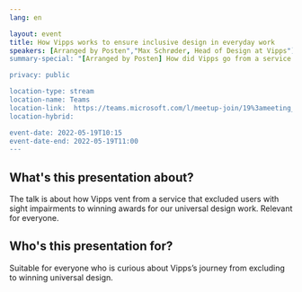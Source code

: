 ```yaml
---
lang: en

layout: event
title: How Vipps works to ensure inclusive design in everyday work
speakers: [Arranged by Posten","Max Schrøder, Head of Design at Vipps"]
summary-special: "[Arranged by Posten] How did Vipps go from a service that excluded users with visual impairments, to winning awards for universal design? Presented by Max Schrøder, Head of Design at Vipps."

privacy: public

location-type: stream
location-name: Teams
location-link:  https://teams.microsoft.com/l/meetup-join/19%3ameeting_ZmYxNTlhODQtNTZhMy00NGYxLWJmNGMtNzJhNjViNTdhMDkx%40thread.v2/0?context=%7b%22Tid%22%3a%22a1ae5425-0bde-496e-8c5a-8a06b0d94277%22%2c%22Oid%22%3a%2236978e6e-eddd-41d4-b020-98e3b6045ce6%22%2c%22IsBroadcastMeeting%22%3atrue%7d&btype=a&role=a
location-hybrid:

event-date: 2022-05-19T10:15
event-date-end: 2022-05-19T11:00
---
```

## What's this presentation about?
The talk is about how Vipps vent from a service that excluded users with sight impairments to winning awards for our universal design work. Relevant for everyone.

## Who's this presentation for?
Suitable for everyone who is curious about Vipps’s journey from excluding to winning universal design.